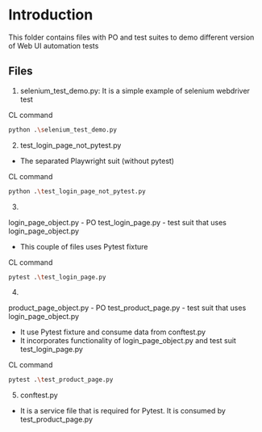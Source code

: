# Introduction
This folder contains files with PO and test suites to demo different version of Web UI automation tests


## Files

1) selenium_test_demo.py:
It is a simple example of selenium webdriver test

CL command
```bash
python .\selenium_test_demo.py
```

2) test_login_page_not_pytest.py
- The separated Playwright suit (without pytest)

CL command
```bash
python .\test_login_page_not_pytest.py
```

3) 
login_page_object.py - PO
test_login_page.py - test suit that uses login_page_object.py
- This couple of files uses Pytest fixture

CL command
```bash
pytest .\test_login_page.py
```

4) 
product_page_object.py - PO
test_product_page.py - test suit that uses login_page_object.py
- It use Pytest fixture and consume data from conftest.py
- It incorporates functionality of login_page_object.py and test suit test_login_page.py

CL command
```bash
pytest .\test_product_page.py
```

5) conftest.py
- It is a service file that is required for Pytest. It is consumed by test_product_page.py

